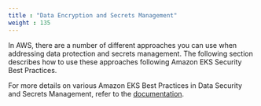 ```yaml
---
title : "Data Encryption and Secrets Management"
weight : 135
---
```


In AWS, there are a number of different approaches you can use when addressing data protection and secrets management. The following section describes how to use these approaches following Amazon EKS Security Best Practices.

For more details on various Amazon EKS Best Practices in Data Security and Secrets Management, refer to the [documentation](https://aws.github.io/aws-eks-best-practices/security/docs/data/).
